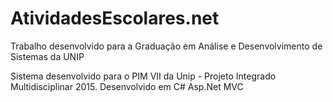 # AtividadesEscolares.net
Trabalho desenvolvido para a Graduação em Análise e Desenvolvimento de Sistemas da UNIP

Sistema desenvolvido para o PIM VII da Unip - Projeto Integrado Multidisciplinar 2015.
Desenvolvido em C# Asp.Net MVC

